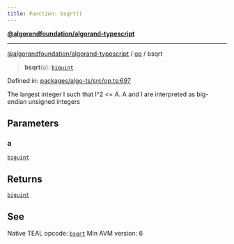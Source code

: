 ```yaml
---
title: Function: bsqrt()
---
```


[**@algorandfoundation/algorand-typescript**](../../README)

***

[@algorandfoundation/algorand-typescript](../../README) / [op](../README) / bsqrt



> **bsqrt**(`a`): [`biguint`](../../index/type-aliases/biguint)

Defined in: [packages/algo-ts/src/op.ts:697](https://github.com/algorandfoundation/puya-ts/blob/main/packages/algo-ts/src/op.ts#L697)

The largest integer I such that I^2 <= A. A and I are interpreted as big-endian unsigned integers

## Parameters

### a

[`biguint`](../../index/type-aliases/biguint)

## Returns

[`biguint`](../../index/type-aliases/biguint)

## See

Native TEAL opcode: [`bsqrt`](https://developer.algorand.org/docs/get-details/dapps/avm/teal/opcodes/v10/#bsqrt)
Min AVM version: 6